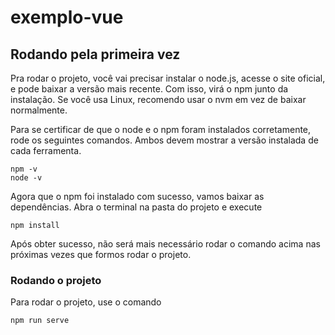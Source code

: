 # exemplo-vue
## Rodando pela primeira vez
Pra rodar o projeto, você vai precisar instalar o node.js, acesse o site oficial, e pode baixar a versão mais recente. Com isso, virá o npm junto da instalação.
Se você usa Linux, recomendo usar o nvm em vez de baixar normalmente.

Para se certificar de que o node e o npm foram instalados corretamente, rode os seguintes comandos. Ambos devem mostrar a versão instalada de cada ferramenta.
```
npm -v
node -v
```

Agora que o npm foi instalado com sucesso, vamos baixar as dependências. Abra o terminal na pasta do projeto e execute
```
npm install
```
Após obter sucesso, não será mais necessário rodar o comando acima nas próximas vezes que formos rodar o projeto.

### Rodando o projeto
Para rodar o projeto, use o comando
```
npm run serve
```